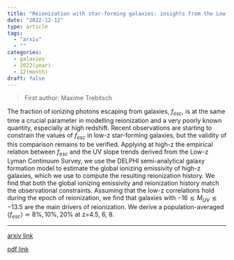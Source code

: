 ```yaml
---
title: "Reionization with star-forming galaxies: insights from the Low-z Lyman Continuum Survey"
date: "2022-12-12"
type: article
tags:
  - "arxiv"
  - ""
categories:
  - galaxies
  - 2022(year)
  - 12(month)
draft: false
---
```


> First author: Maxime Trebitsch

 The fraction of ionizing photons escaping from galaxies, $f_{esc}$, is at the
same time a crucial parameter in modelling reionization and a very poorly known
quantity, especially at high redshift. Recent observations are starting to
constrain the values of $f_{esc}$ in low-z star-forming galaxies, but the
validity of this comparison remains to be verified. Applying at high-z the
empirical relation between $f_{esc}$ and the UV slope trends derived from the
Low-z Lyman Continuum Survey, we use the DELPHI semi-analytical galaxy
formation model to estimate the global ionizing emissivity of high-z galaxies,
which we use to compute the resulting reionization history. We find that both
the global ionizing emissivity and reionization history match the observational
constraints. Assuming that the low-z correlations hold during the epoch of
reionization, we find that galaxies with $-16 \lesssim M_{UV} \lesssim -13.5$
are the main drivers of reionization. We derive a population-averaged $\langle
f_{esc} \rangle \simeq 8\%, 10\%, 20\%$ at z=4.5, 6, 8.

---
[arxiv link](http://arxiv.org/abs/2212.06177v1)

[pdf link](http://arxiv.org/pdf/2212.06177v1)